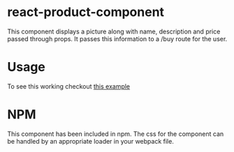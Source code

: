 # react-product-component

This component displays a picture along with name, description and price passed through props. It passes this information to a /buy route for the user.

# Usage 

To see this working checkout [this example](https://mortonproductions.co.uk/boutique)

# NPM 

This component has been included in npm. The css for the component can be handled by an appropriate loader in your webpack file.
